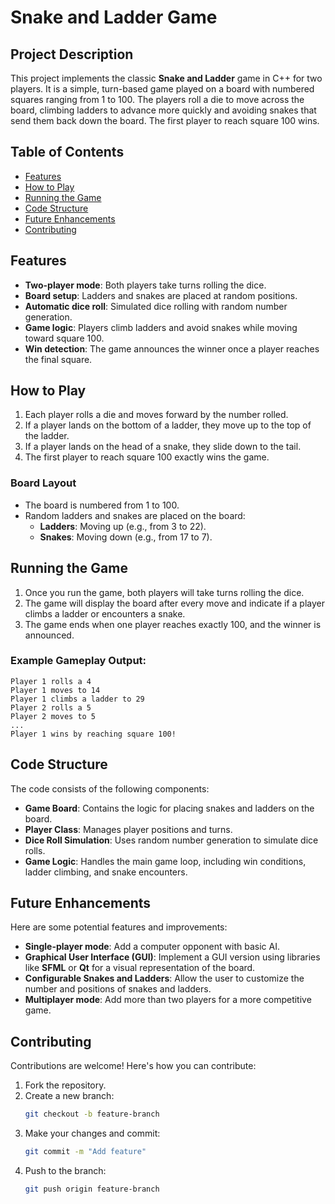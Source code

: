 
# Snake and Ladder Game 

## Project Description

This project implements the classic **Snake and Ladder** game in C++ for two players. It is a simple, turn-based game played on a board with numbered squares ranging from 1 to 100. The players roll a die to move across the board, climbing ladders to advance more quickly and avoiding snakes that send them back down the board. The first player to reach square 100 wins.

## Table of Contents
- [Features](#features)
- [How to Play](#how-to-play)
- [Running the Game](#running-the-game)
- [Code Structure](#code-structure)
- [Future Enhancements](#future-enhancements)
- [Contributing](#contributing)


## Features

- **Two-player mode**: Both players take turns rolling the dice.
- **Board setup**: Ladders and snakes are placed at random positions.
- **Automatic dice roll**: Simulated dice rolling with random number generation.
- **Game logic**: Players climb ladders and avoid snakes while moving toward square 100.
- **Win detection**: The game announces the winner once a player reaches the final square.

## How to Play

1. Each player rolls a die and moves forward by the number rolled.
2. If a player lands on the bottom of a ladder, they move up to the top of the ladder.
3. If a player lands on the head of a snake, they slide down to the tail.
4. The first player to reach square 100 exactly wins the game.

### Board Layout

- The board is numbered from 1 to 100.
- Random ladders and snakes are placed on the board:
  - **Ladders**: Moving up (e.g., from 3 to 22).
  - **Snakes**: Moving down (e.g., from 17 to 7).



## Running the Game

1. Once you run the game, both players will take turns rolling the dice.
2. The game will display the board after every move and indicate if a player climbs a ladder or encounters a snake.
3. The game ends when one player reaches exactly 100, and the winner is announced.

### Example Gameplay Output:
```
Player 1 rolls a 4
Player 1 moves to 14
Player 1 climbs a ladder to 29
Player 2 rolls a 5
Player 2 moves to 5
...
Player 1 wins by reaching square 100!
```

## Code Structure

The code consists of the following components:

- **Game Board**: Contains the logic for placing snakes and ladders on the board.
- **Player Class**: Manages player positions and turns.
- **Dice Roll Simulation**: Uses random number generation to simulate dice rolls.
- **Game Logic**: Handles the main game loop, including win conditions, ladder climbing, and snake encounters.

## Future Enhancements

Here are some potential features and improvements:

- **Single-player mode**: Add a computer opponent with basic AI.
- **Graphical User Interface (GUI)**: Implement a GUI version using libraries like **SFML** or **Qt** for a visual representation of the board.
- **Configurable Snakes and Ladders**: Allow the user to customize the number and positions of snakes and ladders.
- **Multiplayer mode**: Add more than two players for a more competitive game.

## Contributing

Contributions are welcome! Here's how you can contribute:

1. Fork the repository.
2. Create a new branch:
   ```bash
   git checkout -b feature-branch
   ```
3. Make your changes and commit:
   ```bash
   git commit -m "Add feature"
   ```
4. Push to the branch:
   ```bash
   git push origin feature-branch
   ```
